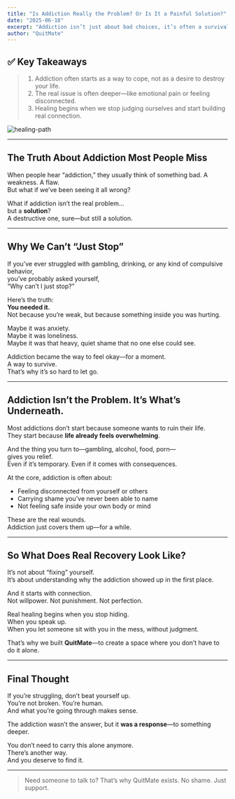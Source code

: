 ```yaml
---
title: "Is Addiction Really the Problem? Or Is It a Painful Solution?"
date: "2025-06-18"
excerpt: "Addiction isn’t just about bad choices, it’s often a survival strategy. A way to cope with pain, shame, or disconnection. But there’s another way forward."
author: "QuitMate"
---
```


## ✅ Key Takeaways
>  1. Addiction often starts as a way to cope, not as a desire to destroy your life.  
>  2. The real issue is often deeper—like emotional pain or feeling disconnected.  
>  3. Healing begins when we stop judging ourselves and start building real connection.

![healing-path](healing-path.png)

---

## The Truth About Addiction Most People Miss

When people hear “addiction,” they usually think of something bad. A weakness. A flaw.  
But what if we’ve been seeing it all wrong?

What if addiction isn’t the real problem...  
but a **solution**?  
A destructive one, sure—but still a solution.

---

## Why We Can’t “Just Stop”

If you’ve ever struggled with gambling, drinking, or any kind of compulsive behavior,  
you’ve probably asked yourself,  
“Why can’t I just stop?”

Here’s the truth:  
**You needed it.**  
Not because you’re weak, but because something inside you was hurting.

Maybe it was anxiety.  
Maybe it was loneliness.  
Maybe it was that heavy, quiet shame that no one else could see.

Addiction became the way to feel okay—for a moment.  
A way to survive.  
That’s why it’s so hard to let go.

---

## Addiction Isn’t the Problem. It’s What’s Underneath.

Most addictions don’t start because someone wants to ruin their life.  
They start because **life already feels overwhelming**.

And the thing you turn to—gambling, alcohol, food, porn—  
gives you relief.  
Even if it’s temporary. Even if it comes with consequences.

At the core, addiction is often about:

- Feeling disconnected from yourself or others  
- Carrying shame you’ve never been able to name  
- Not feeling safe inside your own body or mind  

These are the real wounds.  
Addiction just covers them up—for a while.

---

## So What Does Real Recovery Look Like?

It’s not about “fixing” yourself.  
It’s about understanding why the addiction showed up in the first place.

And it starts with connection.  
Not willpower. Not punishment. Not perfection.

Real healing begins when you stop hiding.  
When you speak up.  
When you let someone sit with you in the mess, without judgment.

That’s why we built **QuitMate**—to create a space where you don’t have to do it alone.

---

## Final Thought

If you’re struggling, don’t beat yourself up.  
You’re not broken. You’re human.  
And what you’re going through makes sense.

The addiction wasn’t the answer, but it **was a response**—to something deeper.

You don’t need to carry this alone anymore.  
There’s another way.  
And you deserve to find it.

---

> Need someone to talk to? That’s why QuitMate exists. No shame. Just support.
